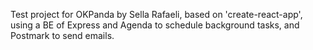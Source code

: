 Test project for OKPanda by Sella Rafaeli, based on 'create-react-app', using a BE of Express and Agenda to schedule background tasks, and Postmark to send emails. 

